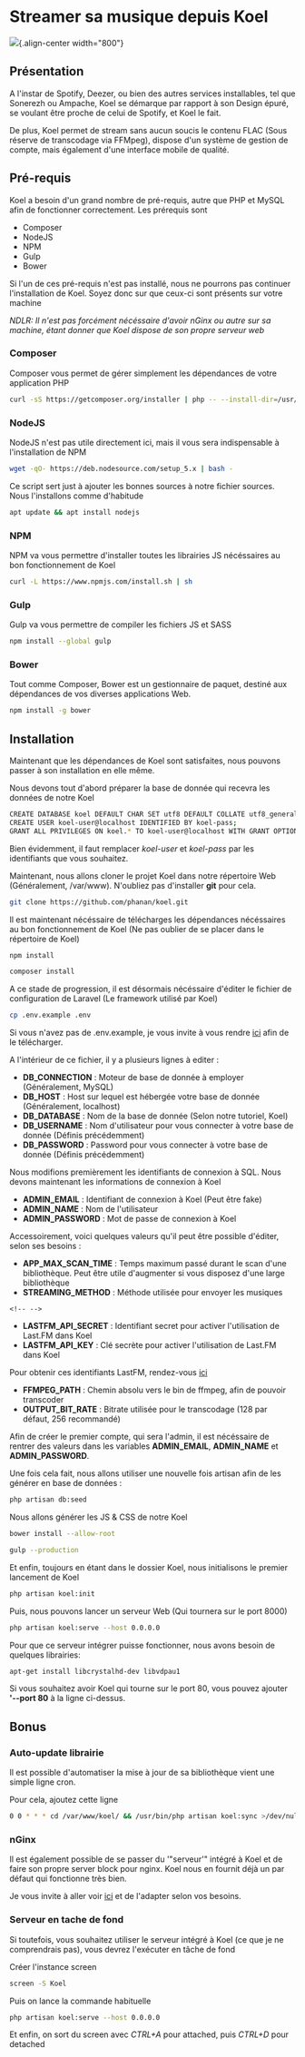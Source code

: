 # Streamer sa musique depuis Koel 
 
![](/koel.png){.align-center width="800"} 
 
## Présentation 
 
A l'instar de Spotify, Deezer, ou bien des autres services 
installables, tel que Sonerezh ou Ampache, Koel se démarque par rapport 
à son Design épuré, se voulant être proche de celui de Spotify, et Koel 
le fait. 
 
De plus, Koel permet de stream sans aucun soucis le contenu FLAC (Sous 
réserve de transcodage via FFMpeg), dispose d'un système de gestion de 
compte, mais également d'une interface mobile de qualité. 
 
## Pré-requis 
 
Koel a besoin d'un grand nombre de pré-requis, autre que PHP et MySQL 
afin de fonctionner correctement. Les prérequis sont 
 
-   Composer 
-   NodeJS 
-   NPM 
-   Gulp 
-   Bower 
 
Si l'un de ces pré-requis n'est pas installé, nous ne pourrons pas 
continuer l'installation de Koel. Soyez donc sur que ceux-ci sont 
présents sur votre machine 
 
*NDLR: Il n'est pas forcément nécéssaire d'avoir nGinx ou autre sur sa 
machine, étant donner que Koel dispose de son propre serveur web* 
 
### Composer 
 
Composer vous permet de gérer simplement les dépendances de votre 
application PHP 
 
``` bash 
curl -sS https://getcomposer.org/installer | php -- --install-dir=/usr/bin --filename=composer 
``` 
 
### NodeJS 
 
NodeJS n'est pas utile directement ici, mais il vous sera indispensable 
à l'installation de NPM 
 
``` bash 
wget -qO- https://deb.nodesource.com/setup_5.x | bash - 
``` 
 
Ce script sert just à ajouter les bonnes sources à notre fichier 
sources. Nous l'installons comme d'habitude 
 
``` bash 
apt update && apt install nodejs 
``` 
 
### NPM 
 
NPM va vous permettre d'installer toutes les librairies JS nécéssaires 
au bon fonctionnement de Koel 
 
``` bash 
curl -L https://www.npmjs.com/install.sh | sh 
``` 
 
### Gulp 
 
Gulp va vous permettre de compiler les fichiers JS et SASS 
 
``` bash 
npm install --global gulp 
``` 
 
### Bower 
 
Tout comme Composer, Bower est un gestionnaire de paquet, destiné aux 
dépendances de vos diverses applications Web. 
 
``` bash 
npm install -g bower 
``` 
 
## Installation 
 
Maintenant que les dépendances de Koel sont satisfaites, nous pouvons 
passer à son installation en elle même. 
 
Nous devons tout d'abord préparer la base de donnée qui recevra les 
données de notre Koel 
 
``` bash 
CREATE DATABASE koel DEFAULT CHAR SET utf8 DEFAULT COLLATE utf8_general_ci; 
CREATE USER koel-user@localhost IDENTIFIED BY koel-pass; 
GRANT ALL PRIVILEGES ON koel.* TO koel-user@localhost WITH GRANT OPTION; 
``` 
 
Bien évidemment, il faut remplacer *koel-user* et *koel-pass* par les 
identifiants que vous souhaitez. 
 
Maintenant, nous allons cloner le projet Koel dans notre répertoire Web 
(Généralement, /var/www). N'oubliez pas d'installer **git** pour cela. 
 
``` bash 
git clone https://github.com/phanan/koel.git 
``` 
 
Il est maintenant nécéssaire de télécharges les dépendances nécéssaires 
au bon fonctionnement de Koel (Ne pas oublier de se placer dans le 
répertoire de Koel) 
 
``` bash 
npm install 
``` 
 
``` bash 
composer install 
``` 
 
A ce stade de progression, il est désormais nécéssaire d'éditer le 
fichier de configuration de Laravel (Le framework utilisé par Koel) 
 
``` bash 
cp .env.example .env 
``` 
 
Si vous n'avez pas de .env.example, je vous invite à vous rendre 
[ici](https://github.com/phanan/koel/blob/master/.env.example) afin de 
le télécharger. 
 
A l'intérieur de ce fichier, il y a plusieurs lignes à editer : 
 
-   **DB_CONNECTION** : Moteur de base de donnée à employer 
    (Généralement, MySQL) 
-   **DB_HOST** : Host sur lequel est hébergée votre base de donnée 
    (Généralement, localhost) 
-   **DB_DATABASE** : Nom de la base de donnée (Selon notre tutoriel, 
    Koel) 
-   **DB_USERNAME** : Nom d'utilisateur pour vous connecter à votre 
    base de donnée (Définis précédemment) 
-   **DB_PASSWORD** : Password pour vous connecter à votre base de 
    donnée (Définis précédemment) 
 
Nous modifions premièrement les identifiants de connexion à SQL. Nous 
devons maintenant les informations de connexion à Koel 
 
-   **ADMIN_EMAIL** : Identifiant de connexion à Koel (Peut être fake) 
-   **ADMIN_NAME** : Nom de l'utilisateur 
-   **ADMIN_PASSWORD** : Mot de passe de connexion à Koel 
 
Accessoirement, voici quelques valeurs qu'il peut être possible 
d'éditer, selon ses besoins : 
 
-   **APP_MAX_SCAN_TIME** : Temps maximum passé durant le scan d'une 
    bibliothèque. Peut être utile d'augmenter si vous disposez d'une 
    large bibliothèque 
-   **STREAMING_METHOD** : Méthode utilisée pour envoyer les musiques 
 
```{=html} 
<!-- --> 
``` 
-   **LASTFM_API_SECRET** : Identifiant secret pour activer 
    l'utilisation de Last.FM dans Koel 
-   **LASTFM_API_KEY** : Clé secrète pour activer l'utilisation de 
    Last.FM dans Koel 
 
Pour obtenir ces identifiants LastFM, rendez-vous 
[ici](http://www.last.fm/api/account/create) 
 
-   **FFMPEG_PATH** : Chemin absolu vers le bin de ffmpeg, afin de 
    pouvoir transcoder 
-   **OUTPUT_BIT_RATE** : Bitrate utilisée pour le transcodage (128 par 
    défaut, 256 recommandé) 
 
Afin de créer le premier compte, qui sera l'admin, il est nécéssaire de 
rentrer des valeurs dans les variables **ADMIN_EMAIL**, **ADMIN_NAME** 
et **ADMIN_PASSWORD**. 
 
Une fois cela fait, nous allons utiliser une nouvelle fois artisan afin 
de les générer en base de données : 
 
``` bash 
php artisan db:seed 
``` 
 
Nous allons générer les JS & CSS de notre Koel 
 
``` bash 
bower install --allow-root 
``` 
 
``` bash 
gulp --production 
``` 
 
Et enfin, toujours en étant dans le dossier Koel, nous initialisons le 
premier lancement de Koel 
 
``` bash 
php artisan koel:init 
``` 
 
Puis, nous pouvons lancer un serveur Web (Qui tournera sur le port 8000) 
 
``` bash 
php artisan koel:serve --host 0.0.0.0 
``` 
 
Pour que ce serveur intégrer puisse fonctionner, nous avons besoin de 
quelques librairies: 
 
``` bash 
apt-get install libcrystalhd-dev libvdpau1 
``` 
 
Si vous souhaitez avoir Koel qui tourne sur le port 80, vous pouvez 
ajouter **'--port 80** à la ligne ci-dessus. 
 
## Bonus 
 
### Auto-update librairie 
 
Il est possible d'automatiser la mise à jour de sa bibliothèque vient 
une simple ligne cron. 
 
Pour cela, ajoutez cette ligne 
 
``` bash 
0 0 * * * cd /var/www/koel/ && /usr/bin/php artisan koel:sync >/dev/null 2>&1 
``` 
 
### nGinx 
 
Il est également possible de se passer du '"serveur'" intégré à Koel et 
de faire son propre server block pour nginx. Koel nous en fournit déjà 
un par défaut qui fonctionne très bien. 
 
Je vous invite à aller voir 
[ici](https://github.com/phanan/koel/blob/2.0/nginx.conf.example) et de 
l'adapter selon vos besoins. 
 
### Serveur en tache de fond 
 
Si toutefois, vous souhaitez utiliser le serveur intégré à Koel (ce que 
je ne comprendrais pas), vous devrez l'exécuter en tâche de fond 
 
Créer l'instance screen 
 
``` bash 
screen -S Koel 
``` 
 
Puis on lance la commande habituelle 
 
``` bash 
php artisan koel:serve --host 0.0.0.0 
``` 
 
Et enfin, on sort du screen avec *CTRL+A* pour attached, puis *CTRL+D* 
pour detached 
